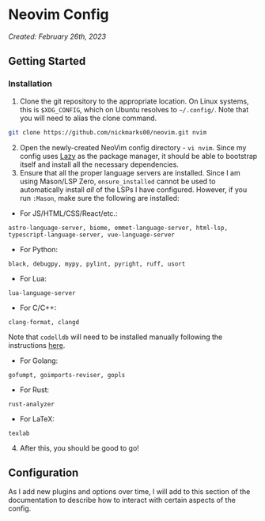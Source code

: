 # Neovim Config

*Created: February 26th, 2023*

## Getting Started

### Installation

1. Clone the git repository to the appropriate location. On Linux systems, this is `$XDG_CONFIG`, which on Ubuntu resolves to `~/.config/`. Note that you will need to alias the clone command.
```bash
git clone https://github.com/nickmarks00/neovim.git nvim
```
2. Open the newly-created NeoVim config directory - `vi nvim`. Since my config uses [Lazy](https://github.com/folke/lazy.nvim) as the package manager, it should be able to bootstrap itself and install all the necessary dependencies.
3. Ensure that all the proper language servers are installed. Since I am using Mason/LSP Zero, `ensure_installed` cannot be used to automatically install *all* of the LSPs I have configured. However, if you run `:Mason`, make sure the following are installed:
- For JS/HTML/CSS/React/etc.:
```
astro-language-server, biome, emmet-language-server, html-lsp, typescript-language-server, vue-language-server
```
- For Python:
```
black, debugpy, mypy, pylint, pyright, ruff, usort
```
- For Lua:
```
lua-language-server
```
- For C/C++:
```
clang-format, clangd
```
Note that `codelldb` will need to be installed manually following the instructions [here](https://github.com/mfussenegger/nvim-dap/wiki/C-C---Rust-(via--codelldb)). 
- For Golang:
```
gofumpt, goimports-reviser, gopls
```
- For Rust:
```
rust-analyzer
```
- For LaTeX:
```
texlab
```
4. After this, you should be good to go!

## Configuration

As I add new plugins and options over time, I will add to this section of the documentation to describe how to interact with certain aspects of the config.
